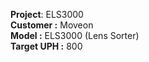 **Project**: ELS3000<br>
**Customer :** Moveon<br>
**Model :** ELS3000 (Lens Sorter)<br>
**Target UPH :** 800<br>



